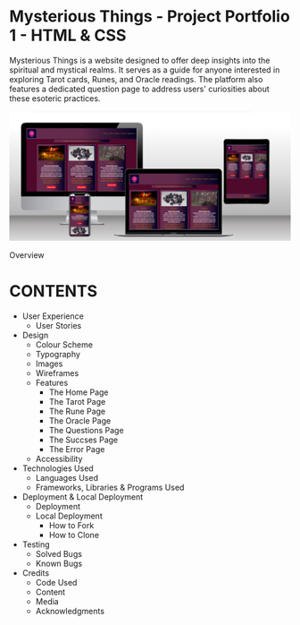 # Mysterious Things - Project Portfolio 1 - HTML & CSS 

Mysterious Things is a website designed to offer deep insights into the spiritual and mystical realms.
It serves as a guide for anyone interested in exploring Tarot cards, Runes, and Oracle readings.
The platform also features a dedicated question page to address users' curiosities about these esoteric practices.

![a mockup of the homepage](assets/images/mockup.png "Homepage!")

Overview

# CONTENTS

* User Experience
    * User Stories
* Design
    * Colour Scheme
    * Typography
    * Images
    * Wireframes
    * Features
        * The Home Page
        * The Tarot Page
        * The Rune Page
        * The Oracle Page
        * The Questions Page
        * The Succses Page 
        * The Error Page
    * Accessibility
* Technologies Used
    * Languages Used
    * Frameworks, Libraries & Programs Used
* Deployment & Local Deployment 
    * Deployment
    * Local Deployment
        * How to Fork
        * How to Clone
* Testing
    * Solved Bugs
    * Known Bugs
* Credits
    * Code Used 
    * Content
    * Media
    * Acknowledgments